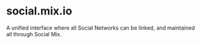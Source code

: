 # social.mix.io
A unified interface where all Social Networks can be linked, and maintained all through Social Mix.
